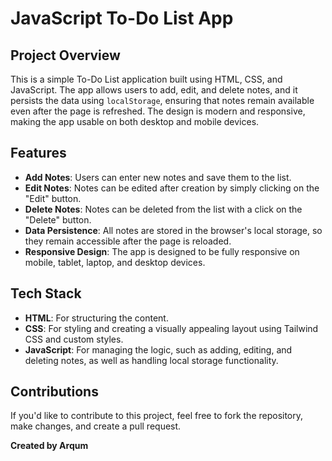# JavaScript To-Do List App

## Project Overview
This is a simple To-Do List application built using HTML, CSS, and JavaScript. The app allows users to add, edit, and delete notes, and it persists the data using `localStorage`, ensuring that notes remain available even after the page is refreshed. The design is modern and responsive, making the app usable on both desktop and mobile devices.

## Features
- **Add Notes**: Users can enter new notes and save them to the list.
- **Edit Notes**: Notes can be edited after creation by simply clicking on the "Edit" button.
- **Delete Notes**: Notes can be deleted from the list with a click on the "Delete" button.
- **Data Persistence**: All notes are stored in the browser's local storage, so they remain accessible after the page is reloaded.
- **Responsive Design**: The app is designed to be fully responsive on mobile, tablet, laptop, and desktop devices.

## Tech Stack
- **HTML**: For structuring the content.
- **CSS**: For styling and creating a visually appealing layout using Tailwind CSS and custom styles.
- **JavaScript**: For managing the logic, such as adding, editing, and deleting notes, as well as handling local storage functionality.

## Contributions
If you'd like to contribute to this project, feel free to fork the repository, make changes, and create a pull request.

**Created by Arqum**

